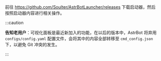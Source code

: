 
前往 https://github.com/Soulter/AstrBotLauncher/releases 下载启动器，然后按照启动器内容进行相关操作。

:::caution

**告知老用户**：可视化面板是最近新加入的功能，在以后的版本中，AstrBot 将弃用 `configs/config.yaml` 配置文件，会将其中的内容全部转移至 `cmd_config.json` 下，以避免 Git 冲突的发生。

:::